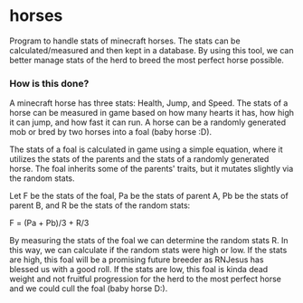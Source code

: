 # horses
Program to handle stats of minecraft horses.  The stats can be calculated/measured and then kept in a database.
By using this tool, we can better manage stats of the herd to breed the most perfect horse possible.

### How is this done?
A minecraft horse has three stats: Health, Jump, and Speed. 
The stats of a horse can be measured in game based on how many hearts it has, how high it can jump, and how fast it can run.
A horse can be a randomly generated mob or bred by two horses into a foal (baby horse :D).

The stats of a foal is calculated in game using a simple equation, where it utilizes the stats of the parents and the stats of a randomly generated horse.
The foal inherits some of the parents' traits, but it mutates slightly via the random stats.

Let F be the stats of the foal, Pa be the stats of parent A, Pb be the stats of parent B, and R be the stats of the random stats:

F = (Pa + Pb)/3 + R/3

By measuring the stats of the foal we can determine the random stats R.  In this way, we can calculate if the random stats were high or low.
If the stats are high, this foal will be a promising future breeder as RNJesus has blessed us with a good roll.
If the stats are low, this foal is kinda dead weight and not fruitful progression for the herd to the most perfect horse and we could cull the foal (baby horse D:).
